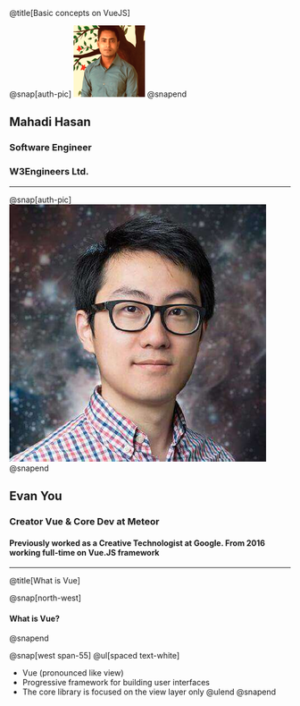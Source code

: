 @title[Basic concepts on VueJS]

@snap[auth-pic]
![](src/assets/photo.png)
@snapend

## Mahadi Hasan
### Software Engineer
### W3Engineers Ltd.


---
@snap[auth-pic]
![](src/assets/evan.jpeg)
@snapend

## Evan You
### Creator Vue & Core Dev at Meteor
#### Previously worked as a Creative Technologist at Google. From 2016 working full-time on Vue.JS framework

---
@title[What is Vue]

@snap[north-west]
#### What is Vue?
@snapend

@snap[west span-55]
@ul[spaced text-white]
- Vue (pronounced like view)
- Progressive framework for building user interfaces
- The core library is focused on the view layer only
@ulend
@snapend
